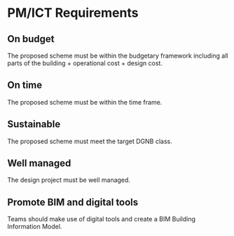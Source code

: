 # PM/ICT Requirements 

## On budget
The proposed scheme must be within the budgetary framework including all parts of the building + operational cost + design cost.

## On time
The proposed scheme must be within the time frame.

## Sustainable
The proposed scheme must meet the target DGNB class.

## Well managed
The design project must be well managed.

## Promote BIM and digital tools
Teams should make use of digital tools and create a BIM Building Information Model.
